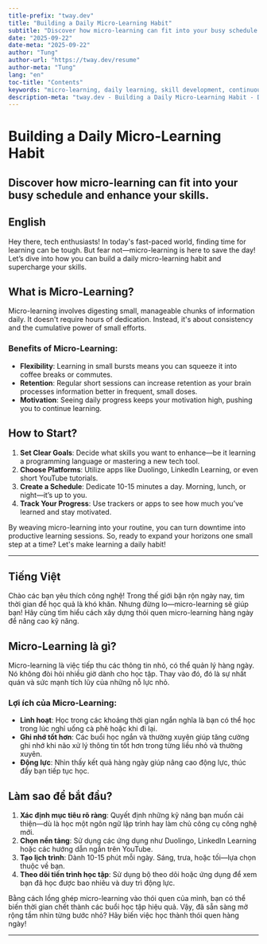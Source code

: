 ```yaml
---
title-prefix: "tway.dev"
title: "Building a Daily Micro-Learning Habit"
subtitle: "Discover how micro-learning can fit into your busy schedule and enhance your skills."
date: "2025-09-22"
date-meta: "2025-09-22"
author: "Tung"
author-url: "https://tway.dev/resume"
author-meta: "Tung"
lang: "en"
toc-title: "Contents"
keywords: "micro-learning, daily learning, skill development, continuous learning, tech education"
description-meta: "tway.dev - Building a Daily Micro-Learning Habit - Discover how micro-learning can fit into your busy schedule and enhance your skills."
---
```


# Building a Daily Micro-Learning Habit
## Discover how micro-learning can fit into your busy schedule and enhance your skills.

## English
Hey there, tech enthusiasts! In today's fast-paced world, finding time for learning can be tough. But fear not—micro-learning is here to save the day! Let’s dive into how you can build a daily micro-learning habit and supercharge your skills.

## What is Micro-Learning?
Micro-learning involves digesting small, manageable chunks of information daily. It doesn't require hours of dedication. Instead, it's about consistency and the cumulative power of small efforts.

### Benefits of Micro-Learning:
- **Flexibility**: Learning in small bursts means you can squeeze it into coffee breaks or commutes.
- **Retention**: Regular short sessions can increase retention as your brain processes information better in frequent, small doses.
- **Motivation**: Seeing daily progress keeps your motivation high, pushing you to continue learning.

## How to Start?
1. **Set Clear Goals**: Decide what skills you want to enhance—be it learning a programming language or mastering a new tech tool.
2. **Choose Platforms**: Utilize apps like Duolingo, LinkedIn Learning, or even short YouTube tutorials.
3. **Create a Schedule**: Dedicate 10-15 minutes a day. Morning, lunch, or night—it’s up to you.
4. **Track Your Progress**: Use trackers or apps to see how much you’ve learned and stay motivated.

By weaving micro-learning into your routine, you can turn downtime into productive learning sessions. So, ready to expand your horizons one small step at a time? Let's make learning a daily habit!

---

## Tiếng Việt
Chào các bạn yêu thích công nghệ! Trong thế giới bận rộn ngày nay, tìm thời gian để học quả là khó khăn. Nhưng đừng lo—micro-learning sẽ giúp bạn! Hãy cùng tìm hiểu cách xây dựng thói quen micro-learning hàng ngày để nâng cao kỹ năng.

## Micro-Learning là gì?
Micro-learning là việc tiếp thu các thông tin nhỏ, có thể quản lý hàng ngày. Nó không đòi hỏi nhiều giờ dành cho học tập. Thay vào đó, đó là sự nhất quán và sức mạnh tích lũy của những nỗ lực nhỏ.

### Lợi ích của Micro-Learning:
- **Linh hoạt**: Học trong các khoảng thời gian ngắn nghĩa là bạn có thể học trong lúc nghỉ uống cà phê hoặc khi đi lại.
- **Ghi nhớ tốt hơn**: Các buổi học ngắn và thường xuyên giúp tăng cường ghi nhớ khi não xử lý thông tin tốt hơn trong từng liều nhỏ và thường xuyên.
- **Động lực**: Nhìn thấy kết quả hàng ngày giúp nâng cao động lực, thúc đẩy bạn tiếp tục học.

## Làm sao để bắt đầu?
1. **Xác định mục tiêu rõ ràng**: Quyết định những kỹ năng bạn muốn cải thiện—dù là học một ngôn ngữ lập trình hay làm chủ công cụ công nghệ mới.
2. **Chọn nền tảng**: Sử dụng các ứng dụng như Duolingo, LinkedIn Learning hoặc các hướng dẫn ngắn trên YouTube.
3. **Tạo lịch trình**: Dành 10-15 phút mỗi ngày. Sáng, trưa, hoặc tối—lựa chọn thuộc về bạn.
4. **Theo dõi tiến trình học tập**: Sử dụng bộ theo dõi hoặc ứng dụng để xem bạn đã học được bao nhiêu và duy trì động lực.

Bằng cách lồng ghép micro-learning vào thói quen của mình, bạn có thể biến thời gian chết thành các buổi học tập hiệu quả. Vậy, đã sẵn sàng mở rộng tầm nhìn từng bước nhỏ? Hãy biến việc học thành thói quen hàng ngày!

---